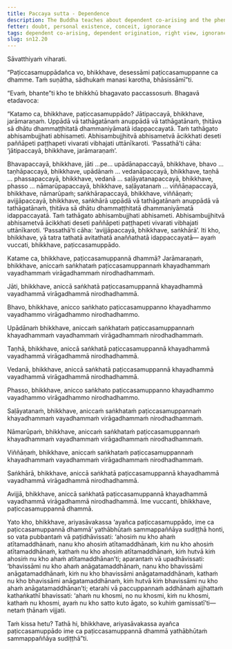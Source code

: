 ```yaml
---
title: Paccaya sutta - Dependence
description: The Buddha teaches about dependent co-arising and the phenomena arisen from dependent co-arising. A noble disciple who has thoroughly seen this with right wisdom will no longer be doubtful about who they were in the past, who they will be in the future, or who they are in the present.
fetter: doubt, personal existence, conceit, ignorance
tags: dependent co-arising, dependent origination, right view, ignorance, doubt, personal existence, conceit, aging and death, birth, existence, clinging, craving, sensation, contact, six sense bases, name and form, consciousness, intentional constructs, ignorance, specific conditionality, tathāgata, sn, sn12-21, sn12
slug: sn12.20
---
```


Sāvatthiyaṁ viharati.

“Paṭiccasamuppādañca vo, bhikkhave, desessāmi paṭiccasamuppanne ca dhamme. Taṁ suṇātha, sādhukaṁ manasi karotha, bhāsissāmī”ti.

“Evaṁ, bhante”ti kho te bhikkhū bhagavato paccassosuṁ. Bhagavā etadavoca:

“Katamo ca, bhikkhave, paṭiccasamuppādo? Jātipaccayā, bhikkhave, jarāmaraṇaṁ. Uppādā vā tathāgatānaṁ anuppādā vā tathāgatānaṁ, ṭhitāva sā dhātu dhammaṭṭhitatā dhammaniyāmatā idappaccayatā. Taṁ tathāgato abhisambujjhati abhisameti. Abhisambujjhitvā abhisametvā ācikkhati deseti paññāpeti paṭṭhapeti vivarati vibhajati uttānīkaroti. ‘Passathā’ti cāha: ‘jātipaccayā, bhikkhave, jarāmaraṇaṁ’.

Bhavapaccayā, bhikkhave, jāti …pe… upādānapaccayā, bhikkhave, bhavo … taṇhāpaccayā, bhikkhave, upādānaṁ … vedanāpaccayā, bhikkhave, taṇhā … phassapaccayā, bhikkhave, vedanā … saḷāyatanapaccayā, bhikkhave, phasso … nāmarūpapaccayā, bhikkhave, saḷāyatanaṁ … viññāṇapaccayā, bhikkhave, nāmarūpaṁ; saṅkhārapaccayā, bhikkhave, viññāṇaṁ; avijjāpaccayā, bhikkhave, saṅkhārā uppādā vā tathāgatānaṁ anuppādā vā tathāgatānaṁ, ṭhitāva sā dhātu dhammaṭṭhitatā dhammaniyāmatā idappaccayatā. Taṁ tathāgato abhisambujjhati abhisameti. Abhisambujjhitvā abhisametvā ācikkhati deseti paññāpeti paṭṭhapeti vivarati vibhajati uttānīkaroti. ‘Passathā’ti cāha: ‘avijjāpaccayā, bhikkhave, saṅkhārā’. Iti kho, bhikkhave, yā tatra tathatā avitathatā anaññathatā idappaccayatā— ayaṁ vuccati, bhikkhave, paṭiccasamuppādo.

Katame ca, bhikkhave, paṭiccasamuppannā dhammā? Jarāmaraṇaṁ, bhikkhave, aniccaṁ saṅkhataṁ paṭiccasamuppannaṁ khayadhammaṁ vayadhammaṁ virāgadhammaṁ nirodhadhammaṁ.

Jāti, bhikkhave, aniccā saṅkhatā paṭiccasamuppannā khayadhammā vayadhammā virāgadhammā nirodhadhammā.

Bhavo, bhikkhave, anicco saṅkhato paṭiccasamuppanno khayadhammo vayadhammo virāgadhammo nirodhadhammo.

Upādānaṁ bhikkhave, aniccaṁ saṅkhataṁ paṭiccasamuppannaṁ khayadhammaṁ vayadhammaṁ virāgadhammaṁ nirodhadhammaṁ.

Taṇhā, bhikkhave, aniccā saṅkhatā paṭiccasamuppannā khayadhammā vayadhammā virāgadhammā nirodhadhammā.

Vedanā, bhikkhave, aniccā saṅkhatā paṭiccasamuppannā khayadhammā vayadhammā virāgadhammā nirodhadhammā.

Phasso, bhikkhave, anicco saṅkhato paṭiccasamuppanno khayadhammo vayadhammo virāgadhammo nirodhadhammo.

Saḷāyatanaṁ, bhikkhave, aniccaṁ saṅkhataṁ paṭiccasamuppannaṁ khayadhammaṁ vayadhammaṁ virāgadhammaṁ nirodhadhammaṁ.

Nāmarūpaṁ, bhikkhave, aniccaṁ saṅkhataṁ paṭiccasamuppannaṁ khayadhammaṁ vayadhammaṁ virāgadhammaṁ nirodhadhammaṁ.

Viññāṇaṁ, bhikkhave, aniccaṁ saṅkhataṁ paṭiccasamuppannaṁ khayadhammaṁ vayadhammaṁ virāgadhammaṁ nirodhadhammaṁ.

Saṅkhārā, bhikkhave, aniccā saṅkhatā paṭiccasamuppannā khayadhammā vayadhammā virāgadhammā nirodhadhammā.

Avijjā, bhikkhave, aniccā saṅkhatā paṭiccasamuppannā khayadhammā vayadhammā virāgadhammā nirodhadhammā. Ime vuccanti, bhikkhave, paṭiccasamuppannā dhammā.

Yato kho, bhikkhave, ariyasāvakassa ‘ayañca paṭiccasamuppādo, ime ca paṭiccasamuppannā dhammā’ yathābhūtaṁ sammappaññāya sudiṭṭhā honti, so vata pubbantaṁ vā paṭidhāvissati: ‘ahosiṁ nu kho ahaṁ atītamaddhānaṁ, nanu kho ahosiṁ atītamaddhānaṁ, kiṁ nu kho ahosiṁ atītamaddhānaṁ, kathaṁ nu kho ahosiṁ atītamaddhānaṁ, kiṁ hutvā kiṁ ahosiṁ nu kho ahaṁ atītamaddhānan’ti; aparantaṁ vā upadhāvissati: ‘bhavissāmi nu kho ahaṁ anāgatamaddhānaṁ, nanu kho bhavissāmi anāgatamaddhānaṁ, kiṁ nu kho bhavissāmi anāgatamaddhānaṁ, kathaṁ nu kho bhavissāmi anāgatamaddhānaṁ, kiṁ hutvā kiṁ bhavissāmi nu kho ahaṁ anāgatamaddhānan’ti; etarahi vā paccuppannaṁ addhānaṁ ajjhattaṁ kathaṅkathī bhavissati: ‘ahaṁ nu khosmi, no nu khosmi, kiṁ nu khosmi, kathaṁ nu khosmi, ayaṁ nu kho satto kuto āgato, so kuhiṁ gamissatī’ti— netaṁ ṭhānaṁ vijjati.

Taṁ kissa hetu? Tathā hi, bhikkhave, ariyasāvakassa ayañca paṭiccasamuppādo ime ca paṭiccasamuppannā dhammā yathābhūtaṁ sammappaññāya sudiṭṭhā”ti.
